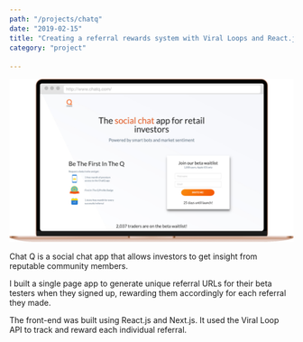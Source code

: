 ```yaml
---
path: "/projects/chatq"
date: "2019-02-15"
title: "Creating a referral rewards system with Viral Loops and React.js"
category: "project"

---
```

![Chat Q Case Study](./ChatQCaseStudy.jpg)

Chat Q is a social chat app that allows investors to get insight from reputable community members.

I built a single page app to generate unique referral URLs for their beta testers when they signed up, rewarding them accordingly for each referral they made.

The front-end was built using React.js and Next.js. It used the Viral Loop API to track and reward each individual referral.
